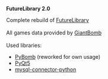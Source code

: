 **FutureLibrary 2.0**

Complete rebuild of <a href="github.com/FutureTribute/CourseWork">FutureLibrary</a><br><br>
All games data provided by <a href="GiantBomb.com">GiantBomb</a><br><br>
Used libraries:
<ul>
  <li><a href="https://github.com/steveYeah/PyBomb">PyBomb</a> (reworked for own usage)</li>
  <li><a href="https://www.riverbankcomputing.com/software/pyqt/intro/index.html">PyQt5</a></li>
  <li><a href="https://github.com/mysql/mysql-connector-python">mysql-connector-python</a></li>
</ul>
